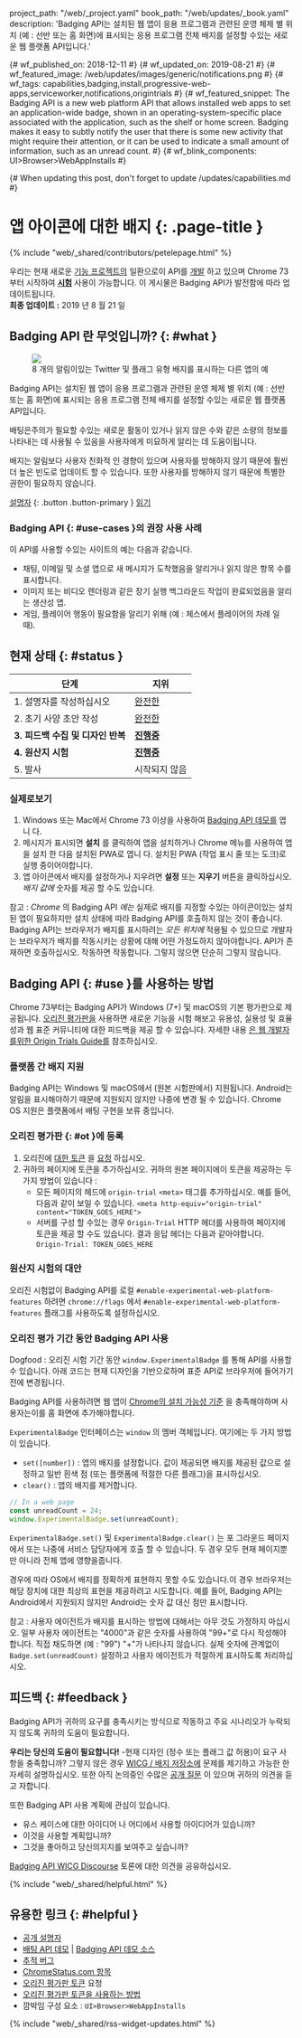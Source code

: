 project_path: "/web/_project.yaml"
book_path: "/web/updates/_book.yaml"
description: 'Badging API는 설치된 웹 앱이 응용 프로그램과 관련된 운영 체제 별 위치 (예 : 선반 또는 홈 화면)에 표시되는
  응용 프로그램 전체 배지를 설정할 수있는 새로운 웹 플랫폼 API입니다.'

{# wf_published_on: 2018-12-11 #} {# wf_updated_on: 2019-08-21 #} {# wf_featured_image: /web/updates/images/generic/notifications.png #} {# wf_tags: capabilities,badging,install,progressive-web-apps,serviceworker,notifications,origintrials #} {# wf_featured_snippet: The Badging API is a new web platform API that allows installed web apps to set an application-wide badge, shown in an operating-system-specific place associated with the application, such as the shelf or home screen. Badging makes it easy to subtly notify the user that there is some new activity that might require their attention, or it can be used to indicate a small amount of information, such as an unread count. #} {# wf_blink_components: UI>Browser>WebAppInstalls #}

{# When updating this post, don't forget to update /updates/capabilities.md #}

# 앱 아이콘에 대한 배지 {: .page-title }

{% include "web/_shared/contributors/petelepage.html" %}

<div class="clearfix"></div>

<aside class="caution">우리는 현재 새로운 <a href="/web/updates/capabilities">기능 프로젝트의</a> 일환으로이 API를 <a href="/web/updates/capabilities">개발</a> 하고 있으며 Chrome 73부터 시작하여 <a href="#ot"><b>시험</b></a> 사용이 가능합니다. 이 게시물은 Badging API가 발전함에 따라 업데이트됩니다. <br> <b>최종 업데이트 :</b> 2019 년 8 월 21 일</aside>

## Badging API 란 무엇입니까? {: #what }

<figure class="attempt-right">
  <img src="/web/updates/images/2018/12/badges-on-windows.jpg">
  <figcaption>8 개의 알림이있는 Twitter 및 플래그 유형 배지를 표시하는 다른 앱의 예</figcaption>
</figure>

Badging API는 설치된 웹 앱이 응용 프로그램과 관련된 운영 체제 별 위치 (예 : 선반 또는 홈 화면)에 표시되는 응용 프로그램 전체 배지를 설정할 수있는 새로운 웹 플랫폼 API입니다.

배팅은주의가 필요할 수있는 새로운 활동이 있거나 읽지 않은 수와 같은 소량의 정보를 나타내는 데 사용될 수 있음을 사용자에게 미묘하게 알리는 데 도움이됩니다.

배지는 알림보다 사용자 친화적 인 경향이 있으며 사용자를 방해하지 않기 때문에 훨씬 더 높은 빈도로 업데이트 할 수 있습니다. 또한 사용자를 방해하지 않기 때문에 특별한 권한이 필요하지 않습니다.

[설명자](https://github.com/WICG/badging/blob/master/explainer.md) {: .button .button-primary } [읽기](https://github.com/WICG/badging/blob/master/explainer.md)

<div class="clearfix"></div>

### Badging API {: #use-cases }의 권장 사용 사례

이 API를 사용할 수있는 사이트의 예는 다음과 같습니다.

- 채팅, 이메일 및 소셜 앱으로 새 메시지가 도착했음을 알리거나 읽지 않은 항목 수를 표시합니다.
- 이미지 또는 비디오 렌더링과 같은 장기 실행 백그라운드 작업이 완료되었음을 알리는 생산성 앱.
- 게임, 플레이어 행동이 필요함을 알리기 위해 (예 : 체스에서 플레이어의 차례 일 때).

## 현재 상태 {: #status }

단계 | 지위
--- | ---
1. 설명자를 작성하십시오 | [완전한](https://github.com/WICG/badging/blob/master/explainer.md)
2. 초기 사양 초안 작성 | [완전한](https://wicg.github.io/badging/)
**3. 피드백 수집 및 디자인 반복** | [**진행중**](#feedback)
**4. 원산지 시험** | [**진행중**](#ot)
5. 발사 | 시작되지 않음

### 실제로보기

1. Windows 또는 Mac에서 Chrome 73 이상을 사용하여 [Badging API 데모를](https://badging-api.glitch.me/) 엽니 다.
2. 메시지가 표시되면 **설치** 를 클릭하여 앱을 설치하거나 Chrome 메뉴를 사용하여 앱을 설치 한 다음 설치된 PWA로 엽니 다. 설치된 PWA (작업 표시 줄 또는 도크)로 실행 중이어야합니다.
3. 앱 아이콘에서 배지를 설정하거나 지우려면 **설정** 또는 **지우기** 버튼을 클릭하십시오. *배지 값에* 숫자를 제공 할 수도 있습니다.

참고 : *Chrome* 의 Badging API *에는* 실제로 배지를 지정할 수있는 아이콘이있는 설치된 앱이 필요하지만 설치 상태에 따라 Badging API를 호출하지 않는 것이 좋습니다. Badging API는 브라우저가 배지를 표시하려는 *모든 위치에* 적용될 수 있으므로 개발자는 브라우저가 배지를 작동시키는 상황에 대해 어떤 가정도하지 않아야합니다. API가 존재하면 호출하십시오. 작동하면 작동합니다. 그렇지 않으면 단순히 그렇지 않습니다.

## Badging API {: #use }를 사용하는 방법

Chrome 73부터는 Badging API가 Windows (7+) 및 macOS의 기본 평가판으로 제공됩니다. [오리진 평가판을](https://github.com/GoogleChrome/OriginTrials/blob/gh-pages/README.md) 사용하면 새로운 기능을 시험 해보고 유용성, 실용성 및 효율성과 웹 표준 커뮤니티에 대한 피드백을 제공 할 수 있습니다. 자세한 내용 [은 웹 개발자를위한 Origin Trials Guide를](https://github.com/GoogleChrome/OriginTrials/blob/gh-pages/developer-guide.md) 참조하십시오.

### 플랫폼 간 배지 지원

Badging API는 Windows 및 macOS에서 (원본 시험판에서) 지원됩니다. Android는 알림을 표시해야하기 때문에 지원되지 않지만 나중에 변경 될 수 있습니다. Chrome OS 지원은 플랫폼에서 배팅 구현을 보류 중입니다.

### 오리진 평가판 {: #ot }에 등록

1. 오리진에 [대한 토큰](https://developers.chrome.com/origintrials/#/view_trial/1711367858400788481) 을 [요청](https://developers.chrome.com/origintrials/#/view_trial/1711367858400788481) 하십시오.
2. 귀하의 페이지에 토큰을 추가하십시오. 귀하의 원본 페이지에이 토큰을 제공하는 두 가지 방법이 있습니다 : 
    -  모든 페이지의 헤드에 `origin-trial` `<meta>` 태그를 추가하십시오. 예를 들어, 다음과 같이 보일 수 있습니다. `<meta http-equiv="origin-trial" content="TOKEN_GOES_HERE">` 
    -  서버를 구성 할 수있는 경우 `Origin-Trial` HTTP 헤더를 사용하여 페이지에 토큰을 제공 할 수도 있습니다. 결과 응답 헤더는 다음과 같아야합니다. `Origin-Trial: TOKEN_GOES_HERE` 

### 원산지 시험의 대안

오리진 시험없이 Badging API를 로컬 `#enable-experimental-web-platform-features` 하려면 `chrome://flags` 에서 `#enable-experimental-web-platform-features` 플래그를 사용하도록 설정하십시오.

### 오리진 평가 기간 동안 Badging API 사용

Dogfood : 오리진 시험 기간 동안 `window.ExperimentalBadge` 를 통해 API를 사용할 수 있습니다. 아래 코드는 현재 디자인을 기반으로하며 표준 API로 브라우저에 들어가기 전에 변경됩니다.

Badging API를 사용하려면 웹 앱이 [Chrome의 설치 가능성 기준](/web/fundamentals/app-install-banners/#criteria) 을 충족해야하며 사용자는이를 홈 화면에 추가해야합니다.

`ExperimentalBadge` 인터페이스는 `window` 의 멤버 객체입니다. 여기에는 두 가지 방법이 있습니다.

- `set([number])` : 앱의 배지를 설정합니다. 값이 제공되면 배지를 제공된 값으로 설정하고 일반 흰색 점 (또는 플랫폼에 적절한 다른 플래그)을 표시하십시오.
- `clear()` : 앱의 배지를 제거합니다.

```js
// In a web page
const unreadCount = 24;
window.ExperimentalBadge.set(unreadCount);
```

`ExperimentalBadge.set()` 및 `ExperimentalBadge.clear()` 는 포 그라운드 페이지에서 또는 나중에 서비스 담당자에게 호출 할 수 있습니다. 두 경우 모두 현재 페이지뿐만 아니라 전체 앱에 영향을줍니다.

경우에 따라 OS에서 배지를 정확하게 표현하지 못할 수도 있습니다.이 경우 브라우저는 해당 장치에 대한 최상의 표현을 제공하려고 시도합니다. 예를 들어, Badging API는 Android에서 지원되지 않지만 Android는 숫자 값 대신 점만 표시합니다.

참고 : 사용자 에이전트가 배지를 표시하는 방법에 대해서는 아무 것도 가정하지 마십시오. 일부 사용자 에이전트는 "4000"과 같은 숫자를 사용하여 "99+"로 다시 작성해야합니다. 직접 채도하면 (예 : "99") "+"가 나타나지 않습니다. 실제 숫자에 관계없이 `Badge.set(unreadCount)` 설정하고 사용자 에이전트가 적절하게 표시하도록 처리하십시오.

## 피드백 {: #feedback }

Badging API가 귀하의 요구를 충족시키는 방식으로 작동하고 주요 시나리오가 누락되지 않도록 귀하의 도움이 필요합니다.

<aside class="key-point"><b>우리는 당신의 도움이 필요합니다!</b> -현재 디자인 (정수 또는 플래그 값 허용)이 요구 사항을 충족합니까? 그렇지 않은 경우 <a href="https://github.com/WICG/badging/issues">WICG / 배지 저장소에</a> 문제를 제기하고 가능한 한 자세히 설명하십시오. 또한 아직 논의중인 수많은 <a href="https://github.com/WICG/badging/blob/master/choices.md">공개 질문</a> 이 있으며 귀하의 의견을 듣고 자합니다.</aside>

또한 Badging API 사용 계획에 관심이 있습니다.

- 유스 케이스에 대한 아이디어 나 어디에서 사용할 아이디어가 있습니까?
- 이것을 사용할 계획입니까?
- 그것을 좋아하고 당신의지지를 보여주고 싶습니까?

[Badging API WICG Discourse](https://discourse.wicg.io/t/badging-api-for-showing-an-indicator-on-a-web-apps-shelf-icon/2900) 토론에 대한 의견을 공유하십시오.

{% include "web/_shared/helpful.html" %}

## 유용한 링크 {: #helpful }

- [공개 설명자](https://github.com/WICG/badging/blob/master/explainer.md)
- [배팅 API 데모](https://badging-api.glitch.me/) | [Badging API 데모 소스](https://glitch.com/edit/#!/badging-api?path=demo.js)
- [추적 버그](https://bugs.chromium.org/p/chromium/issues/detail?id=719176)
- [ChromeStatus.com 항목](https://www.chromestatus.com/features/6068482055602176)
- [오리진 평가판 토큰](https://developers.chrome.com/origintrials/#/view_trial/1711367858400788481) 요청
- [오리진 평가판 토큰을 사용하는 방법](https://github.com/GoogleChrome/OriginTrials/blob/gh-pages/developer-guide.md#how-do-i-enable-an-experimental-feature-on-my-origin)
- 깜박임 구성 요소 : `UI>Browser>WebAppInstalls`

{% include "web/_shared/rss-widget-updates.html" %}
